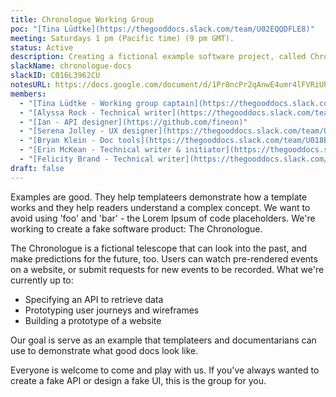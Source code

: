 ```yaml
---
title: Chronologue Working Group
poc: "[Tina Lüdtke](https://thegooddocs.slack.com/team/U02EQQDFLE8)"
meeting: Saturdays 1 pm (Pacific time) (9 pm GMT).
status: Active
description: Creating a fictional example software project, called Chronologue, for when documentation needs examples. We're on a mission to avoid 'foo' and 'bar', so we're writing real, contextual examples for use by The Good Docs and other projects.
slackName: chronologue-docs
slackID: C016L3962CU
notesURL: https://docs.google.com/document/d/1Pr8ncPr2qAnwE4umr4lFVRiUhBGM1n8wESKgrz2YEoo/edit?usp=sharing
members:
  - "[Tina Lüdtke - Working group captain](https://thegooddocs.slack.com/team/U02EQQDFLE8)"
  - "[Alyssa Rock - Technical writer](https://thegooddocs.slack.com/team/U012KCMPP0V)"
  - "[Ian - API designer](https://github.com/fineon)"
  - "[Serena Jolley - UX designer](https://thegooddocs.slack.com/team/U02FZSBAHTM)"
  - "[Bryan Klein - Doc tools](https://thegooddocs.slack.com/team/U018BJR6JQN)"
  - "[Erin McKean - Technical writer & initiator](https://thegooddocs.slack.com/team/UL2AA1FF1)"
  - "[Felicity Brand - Technical writer](https://thegooddocs.slack.com/team/UKV4ZPEFQ)"
draft: false
---
```

Examples are good.
They help templateers demonstrate how a template works and they help readers understand a complex concept.
We want to avoid using 'foo' and 'bar' - the Lorem Ipsum of code placeholders.
We're working to create a fake software product: The Chronologue.

The Chronologue is a fictional telescope that can look into the past, and make predictions for the future, too. 
Users can watch pre-rendered events on a website, or submit requests for new events to be recorded. 
What we're currently up to: 
- Specifying an API to retrieve data
- Prototyping user journeys and wireframes 
- Building a prototype of a website

Our goal is serve as an example that templateers and documentarians can use to demonstrate what good docs look like.

Everyone is welcome to come and play with us.
If you've always wanted to create a fake API or design a fake UI, this is the group for you.
